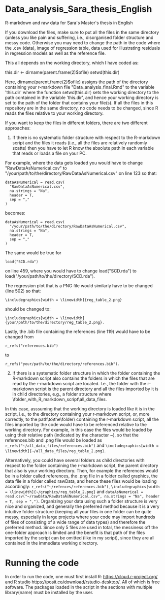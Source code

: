 # Data_analysis_Sara_thesis_English

R-markdown and raw data for Sara's Master's thesis in English

If you download the files, make sure to put all the files in the same directory (unless you like pain and suffering, i.e., disorganised folder structure and messy code.
Otherwise you may need to change the path in the code where the .csv (data), image of regression table, data used for illustrating residuals in regression models 
as well as the reference file. 

This all depends on the working directory, which I have coded as: 

this.dir <- dirname(parent.frame(2)$ofile)
setwd(this.dir)

Here, dirname(parent.frame(2)$ofile) assigns the path of the directory containing your r-markdown file "Data_analysis_final.Rmd" to the variable
'this.dir' where the function setwd(this.dir) sets the working directory to the path contained in the variable 'this.dir', and hence your working directory 
is set to the path of the folder that contains your file(s). If all the files in this repository are in the same directory, no code needs to be changed, 
since R reads the files relative to your working directory.

If you want to keep the files in different folders, there are two different approaches:

1) If there is no systematic folder structure with respect to the R-markdown script and the files it reads (i.e., all the files are relatively randomly scatte)
then you have to let R know the absolute path in each variable that reads or loads a file on your PC.

For example, where the data gets loaded you would have to change
"RawDataAsNumerical.csv" to "/your/path/to/the/directory/RawDataAsNumerical.csv" on line 123 so that:
```
dataAsNumerical = read.csv(
  "RawDataAsNumerical.csv",
  na.strings = "Na",
  header = T,
  sep = ","
)
```
becomes:
```
dataAsNumerical = read.csv(
  "/your/path/to/the/directory/RawDataAsNumerical.csv",
  na.strings = "Na",
  header = T,
  sep = ","
)
```
The same would be true for
```
load("SCD.rda")
```
on line 459, where you would have to change load("SCD.rda") to load("/your/path/to/the/directory/SCD.rda").

The regression plot that is a PNG file would similarly have to be changed (line 502) so that:
```{=tex}
\includegraphics[width = \linewidth]{reg_table_2.png}
```
should be changed to:
```{=tex}
\includegraphics[width = \linewidth]{your/path/to/the/directory/reg_table_2.png}.
```
Lastly, the .bib file containing the references (line 119) would have to be changed from

```
r_refs("references.bib")
```
to
```
r_refs("your/path/to/the/directory/references.bib").
```
2) If there is a systematic folder structure in which the folder containing the R-markdown script also contains the folders in which the files that are read by the r-markdown script
are located. I.e., the folder with the r-markdown script is the parent directory and all the files imported by it is in child directories, e.g., a folder structure where
\folder_with_R_markdown_script\all_data_files. 

In this case, asssuming that the working directory is loaded like it is in the script, i.e., to the directory containing your r-markdown script, 
or, more correctly, to the path\to\the\folder\ containing the r-markdown script, all the files imported by the code would have to be referenced
relative to the working directory. For example, in this case the files would be loaded by using their relative path (indicated by the character ~),
so that the references.bib and .png file would be loaded as `r_refs("~/all_data_files/references.bib")` and 
`\includegraphics[width = \linewidth]{~/all_data_files/reg_table_2.png}`.

Alternatively, you could have several folders as child directories with respect to the folder containing the r-markdown script, the parent directory that also is your 
working directory. Then, for example the references would be in a folder called references, the .png file in a folder called graphics, the data file in a folder called rawData, and hence
these files would be loading accordingly: `r_refs("~/refences/references.bib")`, `\includegraphics[width = \linewidth]{~/graphics/reg_table_2.png}` and
`dataAsNumerical = read.csv("~/rawData/RawDataAsNumerical.csv", na.strings = "Na", header = T, sep = ",")`. Organizing your data using such a folder structure is very nice and organized,
and generally the preferred method because it is a very intuitive folder structure (keeping all your files in one folder can be quite messy, especially in large projects 
where your code may import hundreds of files of consisting of a wide range of data types) and therefore the preferred method. Since only 5 files are used in total, the messiness off the
one-folder approach is limited and the benefit is that path of the files imported by the script can be omitted (like in my script), since they are all contained in the immediate working
directory.

# Running the code

In order to run the code, one must first install R: https://cloud.r-project.org/ and R studio https://posit.co/download/rstudio-desktop/. All of which is free software. The packages loaded
in the script in the sections with multiple library(name) must be installed by the user. 
